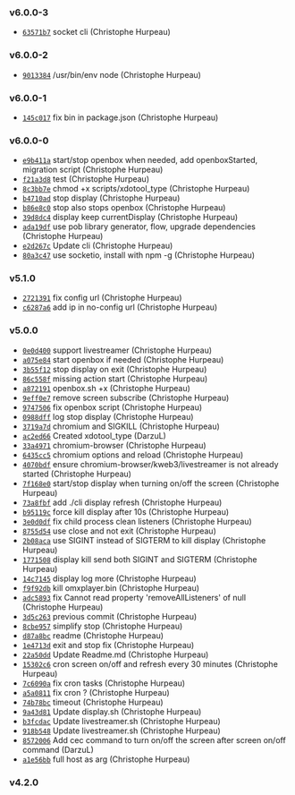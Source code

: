 ### v6.0.0-3

- [`63571b7`](https://github.com/christophehurpeau/raspberry-client/commit/63571b746d4ffb9caebf06d594ae02f542a089b7) socket cli (Christophe Hurpeau)

### v6.0.0-2

- [`9013384`](https://github.com/christophehurpeau/raspberry-client/commit/90133842259c9c97bd9b4426b2ee4c060c2393ef) /usr/bin/env node (Christophe Hurpeau)

### v6.0.0-1

- [`145c017`](https://github.com/christophehurpeau/raspberry-client/commit/145c017866ee56fed24944b67e1f18e087beed25) fix bin in package.json (Christophe Hurpeau)

### v6.0.0-0

- [`e9b411a`](https://github.com/christophehurpeau/raspberry-client/commit/e9b411ac2a6f7cacb0ab4b9f5737416ce336dfd0) start/stop openbox when needed, add openboxStarted, migration script (Christophe Hurpeau)
- [`f21a3d8`](https://github.com/christophehurpeau/raspberry-client/commit/f21a3d8b3f90138ff064e8a05cc2c67ff7f0013a) test (Christophe Hurpeau)
- [`8c3bb7e`](https://github.com/christophehurpeau/raspberry-client/commit/8c3bb7e8eb6edd6ca24803830beaf617919f7f3a) chmod +x scripts/xdotool_type (Christophe Hurpeau)
- [`b4710ad`](https://github.com/christophehurpeau/raspberry-client/commit/b4710ad26035470c13172cc9e4febbde4dae83f9) stop display (Christophe Hurpeau)
- [`b86e8c0`](https://github.com/christophehurpeau/raspberry-client/commit/b86e8c0fb0afe716b34af3a5ac7d54f9922240a8) stop also stops openbox (Christophe Hurpeau)
- [`39d8dc4`](https://github.com/christophehurpeau/raspberry-client/commit/39d8dc42c1cdeaf54447bd05f0b350a5c1ba2963) display keep currentDisplay (Christophe Hurpeau)
- [`ada19df`](https://github.com/christophehurpeau/raspberry-client/commit/ada19df6b870400c09c0a2e78599f094d9e7bee5) use pob library generator, flow, upgrade dependencies (Christophe Hurpeau)
- [`e2d267c`](https://github.com/christophehurpeau/raspberry-client/commit/e2d267cbc7b1728f9bffa103e74549c20d762e96) Update cli (Christophe Hurpeau)
- [`80a3c47`](https://github.com/christophehurpeau/raspberry-client/commit/80a3c476091008e1111e8a48c7c0e70b9c95ce0f) use socketio, install with npm -g (Christophe Hurpeau)

### v5.1.0

- [`2721391`](https://github.com/christophehurpeau/raspberry-client/commit/2721391dae6c88cd0cb723a8f9abbb6609a40815) fix config url (Christophe Hurpeau)
- [`c6287a6`](https://github.com/christophehurpeau/raspberry-client/commit/c6287a6f47e14588e35158533cd5cf7d3f6c50b9) add ip in no-config url (Christophe Hurpeau)

### v5.0.0

- [`0e0d400`](https://github.com/christophehurpeau/raspberry-client/commit/0e0d400bf895aedd09baf208abc3e3a68d4e070c) support livestreamer (Christophe Hurpeau)
- [`a075e84`](https://github.com/christophehurpeau/raspberry-client/commit/a075e84c219ae48a09a2076950f3184b97f3a67d) start openbox if needed (Christophe Hurpeau)
- [`3b55f12`](https://github.com/christophehurpeau/raspberry-client/commit/3b55f124c88c41a5d6332f33d8a4eb58169d171c) stop display on exit (Christophe Hurpeau)
- [`86c558f`](https://github.com/christophehurpeau/raspberry-client/commit/86c558ffe02783d09e2b89df80c7646923d6d634) missing action start (Christophe Hurpeau)
- [`a872191`](https://github.com/christophehurpeau/raspberry-client/commit/a872191b72c6328c891e92aae85e28c146b88f10) openbox.sh +x (Christophe Hurpeau)
- [`9eff0e7`](https://github.com/christophehurpeau/raspberry-client/commit/9eff0e78b57e9cd06ccc36202c372473d4bfa90d) remove screen subscribe (Christophe Hurpeau)
- [`9747506`](https://github.com/christophehurpeau/raspberry-client/commit/97475062c6d25bbab8bc993b5d8892092a0e33d0) fix openbox script (Christophe Hurpeau)
- [`0988dff`](https://github.com/christophehurpeau/raspberry-client/commit/0988dff3ce3b367f7ffb73a169c4fdeb56f09287) log stop display (Christophe Hurpeau)
- [`3719a7d`](https://github.com/christophehurpeau/raspberry-client/commit/3719a7d0de1dd31547eeb4cdcda3ed91028683d5) chromium and SIGKILL (Christophe Hurpeau)
- [`ac2ed66`](https://github.com/christophehurpeau/raspberry-client/commit/ac2ed66bc9d3402ad2c784ca0ca0b2aefdd66506) Created xdotool_type (DarzuL)
- [`33a4971`](https://github.com/christophehurpeau/raspberry-client/commit/33a49710578da6e14d600e722da55730bf3e04a4) chromium-browser (Christophe Hurpeau)
- [`6435cc5`](https://github.com/christophehurpeau/raspberry-client/commit/6435cc508b121aa9977d7032b39e553562aef0ef) chromium options and reload (Christophe Hurpeau)
- [`4070bdf`](https://github.com/christophehurpeau/raspberry-client/commit/4070bdf68a2c15a2d1535c628860d0884cd3c404) ensure chromium-browser/kweb3/livestreamer is not already started (Christophe Hurpeau)
- [`7f168e0`](https://github.com/christophehurpeau/raspberry-client/commit/7f168e015dc4fdfb1e5759d2bb276fc80b87992d) start/stop display when turning on/off the screen (Christophe Hurpeau)
- [`73a8fbf`](https://github.com/christophehurpeau/raspberry-client/commit/73a8fbf570de00c9c094d4a57b830d1e9d6a1de1) add ./cli display refresh (Christophe Hurpeau)
- [`b95119c`](https://github.com/christophehurpeau/raspberry-client/commit/b95119c025d5124ceee48a9c72e7ee6f2d1ba294) force kill display after 10s (Christophe Hurpeau)
- [`3e0d0df`](https://github.com/christophehurpeau/raspberry-client/commit/3e0d0df8fc366cfc324e7f251acd6c45e16a63bc) fix child process clean listeners (Christophe Hurpeau)
- [`8755d54`](https://github.com/christophehurpeau/raspberry-client/commit/8755d548f1f87b01f9ebb87e514e65c729d9a9e6) use close and not exit (Christophe Hurpeau)
- [`2b08aca`](https://github.com/christophehurpeau/raspberry-client/commit/2b08acac926477e49ec8e2eaf0a803c48582f1e0) use SIGINT instead of SIGTERM to kill display (Christophe Hurpeau)
- [`1771508`](https://github.com/christophehurpeau/raspberry-client/commit/17715082eb37d713b95ae2d44624b047261041a4) display kill send both SIGINT and SIGTERM (Christophe Hurpeau)
- [`14c7145`](https://github.com/christophehurpeau/raspberry-client/commit/14c71453a4f5782f8e5f33d3af3216a69fcec8e7) display log more (Christophe Hurpeau)
- [`f9f92db`](https://github.com/christophehurpeau/raspberry-client/commit/f9f92db8b40b9d1e25752a506b7e1458da8d009e) kill omxplayer.bin (Christophe Hurpeau)
- [`adc5893`](https://github.com/christophehurpeau/raspberry-client/commit/adc5893527bcaa344d07214a70d67885526c1b97) fix Cannot read property 'removeAllListeners' of null (Christophe Hurpeau)
- [`3d5c263`](https://github.com/christophehurpeau/raspberry-client/commit/3d5c263a7e6a158cf83f3d9e36b805906211627b) previous commit (Christophe Hurpeau)
- [`8cbe957`](https://github.com/christophehurpeau/raspberry-client/commit/8cbe95740dffb05fe39046b8b22814dc78a9a320) simplify stop (Christophe Hurpeau)
- [`d87a8bc`](https://github.com/christophehurpeau/raspberry-client/commit/d87a8bc3d746f413b67b8180885fbed79ed05145) readme (Christophe Hurpeau)
- [`1e4713d`](https://github.com/christophehurpeau/raspberry-client/commit/1e4713d35e9d77a0892680b32c649300e8dc5d61) exit and stop fix (Christophe Hurpeau)
- [`22a50dd`](https://github.com/christophehurpeau/raspberry-client/commit/22a50dd1a6fc34f9a74744f91bacad1dfb3092bd) Update Readme.md (Christophe Hurpeau)
- [`15302c6`](https://github.com/christophehurpeau/raspberry-client/commit/15302c636631870d945e6d1c24d5dd0ab061559d) cron screen on/off and refresh every 30 minutes (Christophe Hurpeau)
- [`7c6090a`](https://github.com/christophehurpeau/raspberry-client/commit/7c6090a01b667db2812747b806e45e3e19dec7e0) fix cron tasks (Christophe Hurpeau)
- [`a5a0811`](https://github.com/christophehurpeau/raspberry-client/commit/a5a081171fac973a927e0d86585dedbf3ae27fa7) fix cron ? (Christophe Hurpeau)
- [`74b78bc`](https://github.com/christophehurpeau/raspberry-client/commit/74b78bc5241c330f08612d1cf455c71b966654ea) timeout (Christophe Hurpeau)
- [`9a43d81`](https://github.com/christophehurpeau/raspberry-client/commit/9a43d81f6edbf14a00617e1b79b94b2800f2e121) Update display.sh (Christophe Hurpeau)
- [`b3fcdac`](https://github.com/christophehurpeau/raspberry-client/commit/b3fcdac0000cb334fb7208444d105e916b2414ad) Update livestreamer.sh (Christophe Hurpeau)
- [`918b548`](https://github.com/christophehurpeau/raspberry-client/commit/918b548c9f29493accb592f8b5044d9825abf01d) Update livestreamer.sh (Christophe Hurpeau)
- [`8572006`](https://github.com/christophehurpeau/raspberry-client/commit/85720063dae3933dfa621944ece35d5ac213c6f9) Add cec command to turn on/off the screen after screen on/off command (DarzuL)
- [`a1e56bb`](https://github.com/christophehurpeau/raspberry-client/commit/a1e56bb83807817e3e0ef7b36b5b9edb965fa994) full host as arg (Christophe Hurpeau)

### v4.2.0



